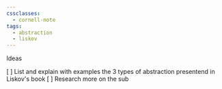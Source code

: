 ```yaml
---
cssclasses:
  - cornell-note
tags:
  - abstraction
  - liskov
---
```



Ideas

[ ] List and explain with examples the 3 types of abstraction presentend in Liskov's book
[ ] Research more on the sub